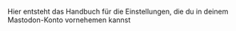 Hier entsteht das Handbuch für die Einstellungen, die du in deinem Mastodon-Konto vornehemen kannst
